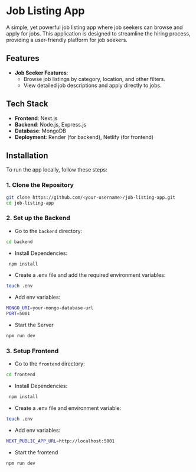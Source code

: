 # Job Listing App

A simple, yet powerful job listing app where job seekers can browse and apply for jobs. This application is designed to streamline the hiring process, providing a user-friendly platform for job seekers.

## Features
  
- **Job Seeker Features**:
  - Browse job listings by category, location, and other filters.
  - View detailed job descriptions and apply directly to jobs.


## Tech Stack

- **Frontend**: Next.js
- **Backend**: Node.js, Express.js
- **Database**: MongoDB
- **Deployment**: Render (for backend), Netlify (for frontend)

## Installation

To run the app locally, follow these steps:

### 1. Clone the Repository

```bash
git clone https://github.com/<your-username>/job-listing-app.git
cd job-listing-app
```

### 2. Set up the Backend

- Go to the `backend` directory:
  
```bash
cd backend
```

- Install Dependencies:
 ```bash
  npm install
 ```

- Create a .env file and add the required environment variables:
```bash
touch .env
```

- Add env variables:
```bash
MONGO_URI=your-mongo-database-url
PORT=5001
```

- Start the Server
```bash
npm run dev
```
### 3. Setup Frontend

- Go to the `frontend` directory:
```bash
cd frontend
```

- Install Dependencies:
 ```bash
  npm install
 ```

- Create a .env file and environment variable:
```bash
touch .env
```

- Add env variables:
```bash
NEXT_PUBLIC_APP_URL=http://localhost:5001
```
- Start the frontend
```bash
npm run dev
```
